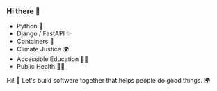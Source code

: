 ### Hi there 👋

- Python 🐍
- Django / FastAPI ✨
- Containers 🚢
- Climate Justice 🌍
- Accessible Education 🧑‍🎓
- Public Health 🧑‍⚕️

Hi! 👋 Let's build software together that helps people do good things. 🌍
